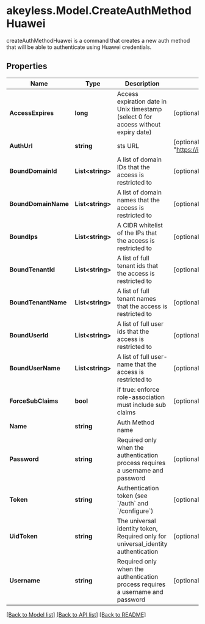 # akeyless.Model.CreateAuthMethodHuawei
createAuthMethodHuawei is a command that creates a new auth method that will be able to authenticate using Huawei credentials.

## Properties

Name | Type | Description | Notes
------------ | ------------- | ------------- | -------------
**AccessExpires** | **long** | Access expiration date in Unix timestamp (select 0 for access without expiry date) | [optional] [default to 0]
**AuthUrl** | **string** | sts URL | [optional] [default to "https://iam.myhwclouds.com:443/v3"]
**BoundDomainId** | **List&lt;string&gt;** | A list of domain IDs that the access is restricted to | [optional] 
**BoundDomainName** | **List&lt;string&gt;** | A list of domain names that the access is restricted to | [optional] 
**BoundIps** | **List&lt;string&gt;** | A CIDR whitelist of the IPs that the access is restricted to | [optional] 
**BoundTenantId** | **List&lt;string&gt;** | A list of full tenant ids that the access is restricted to | [optional] 
**BoundTenantName** | **List&lt;string&gt;** | A list of full tenant names that the access is restricted to | [optional] 
**BoundUserId** | **List&lt;string&gt;** | A list of full user ids that the access is restricted to | [optional] 
**BoundUserName** | **List&lt;string&gt;** | A list of full user-name that the access is restricted to | [optional] 
**ForceSubClaims** | **bool** | if true: enforce role-association must include sub claims | [optional] 
**Name** | **string** | Auth Method name | 
**Password** | **string** | Required only when the authentication process requires a username and password | [optional] 
**Token** | **string** | Authentication token (see &#x60;/auth&#x60; and &#x60;/configure&#x60;) | [optional] 
**UidToken** | **string** | The universal identity token, Required only for universal_identity authentication | [optional] 
**Username** | **string** | Required only when the authentication process requires a username and password | [optional] 

[[Back to Model list]](../README.md#documentation-for-models) [[Back to API list]](../README.md#documentation-for-api-endpoints) [[Back to README]](../README.md)


